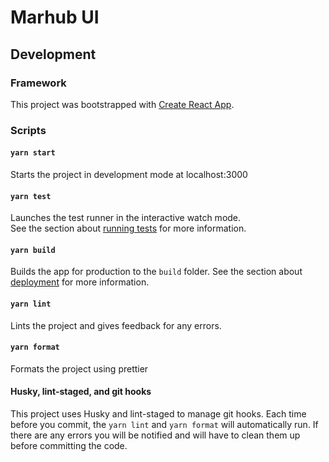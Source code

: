 # Marhub UI

## Development

### Framework

This project was bootstrapped with [Create React App](https://github.com/facebook/create-react-app).

### Scripts

#### `yarn start`

Starts the project in development mode at localhost:3000

#### `yarn test`

Launches the test runner in the interactive watch mode.<br />
See the section about [running tests](https://facebook.github.io/create-react-app/docs/running-tests) for more information.

#### `yarn build`

Builds the app for production to the `build` folder.
See the section about [deployment](https://facebook.github.io/create-react-app/docs/deployment) for more information.

#### `yarn lint`

Lints the project and gives feedback for any errors.

#### `yarn format`

Formats the project using prettier

#### Husky, lint-staged, and git hooks

This project uses Husky and lint-staged to manage git hooks. Each time before you commit, the `yarn lint` and `yarn format` will automatically run. If there are any errors you will be notified and will have to clean them up before committing the code.
